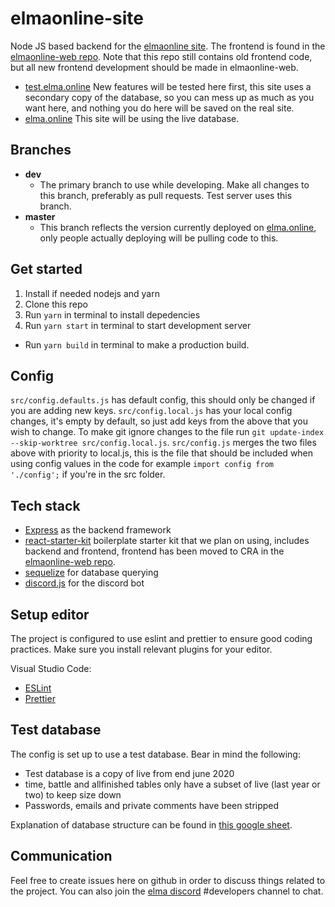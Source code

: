 # elmaonline-site

Node JS based backend for the [elmaonline site](https://elma.online). The frontend is found in the [elmaonline-web repo](https://github.com/elmadev/elmaonline-web). Note that this repo still contains old frontend code, but all new frontend development should be made in elmaonline-web.

- [test.elma.online](http://test.elma.online) New features will be tested here first, this site uses a secondary copy of the database, so you can mess up as much as you want here, and nothing you do here will be saved on the real site.
- [elma.online](http://elma.online) This site will be using the live database.

## Branches

- **dev**
  - The primary branch to use while developing. Make all changes to this branch, preferably as pull requests. Test server uses this branch.
- **master**
  - This branch reflects the version currently deployed on [elma.online](http://elma.online), only people actually deploying will be pulling code to this.

## Get started

1. Install if needed nodejs and yarn
2. Clone this repo
3. Run `yarn` in terminal to install depedencies
4. Run `yarn start` in terminal to start development server

- Run `yarn build` in terminal to make a production build.

## Config

`src/config.defaults.js` has default config, this should only be changed if you are adding new keys.
`src/config.local.js` has your local config changes, it's empty by default, so just add keys from the above that you wish to change. To make git ignore changes to the file run `git update-index --skip-worktree src/config.local.js`.
`src/config.js` merges the two files above with priority to local.js, this is the file that should be included when using config values in the code for example `import config from './config';` if you're in the src folder.

## Tech stack

- [Express](http://expressjs.com/) as the backend framework
- [react-starter-kit](https://github.com/kriasoft/react-starter-kit) boilerplate starter kit that we plan on using, includes backend and frontend, frontend has been moved to CRA in the [elmaonline-web repo](https://github.com/elmadev/elmaonline-web).
- [sequelize](http://docs.sequelizejs.com/manual/tutorial/querying.html) for database querying
- [discord.js](https://discord.js.org/#/) for the discord bot

## Setup editor

The project is configured to use eslint and prettier to ensure good coding practices. Make sure you install relevant plugins for your editor.

Visual Studio Code:

- [ESLint](https://marketplace.visualstudio.com/items?itemName=dbaeumer.vscode-eslint)
- [Prettier](https://marketplace.visualstudio.com/items?itemName=esbenp.prettier-vscode)

## Test database

The config is set up to use a test database. Bear in mind the following:

- Test database is a copy of live from end june 2020
- time, battle and allfinished tables only have a subset of live (last year or two) to keep size down
- Passwords, emails and private comments have been stripped

Explanation of database structure can be found in [this google sheet](https://docs.google.com/spreadsheets/d/15fNKf2ihV4HvmVZwxg2D18ITvcbCE1nva5NTFlYJOgg/edit?usp=sharing).

## Communication

Feel free to create issues here on github in order to discuss things related to the project. You can also join the [elma discord](https://discord.gg/j5WMFC6) #developers channel to chat.
